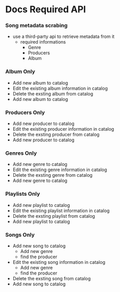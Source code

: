 # Docs Required API

### Song metadata scrabing

-   use a third-party api to retrieve metadata from it
    -   required informations
        -   Genre
        -   Producers
        -   Album

### Album Only

-   Add new album to catalog
-   Edit the existing album information in catalog
-   Delete the exsting album from catalog
-   Add new album to catalog

### Producers Only

-   Add new producer to catalog
-   Edit the existing producer information in catalog
-   Delete the exsting producer from catalog
-   Add new producer to catalog

### Genres Only

-   Add new genre to catalog
-   Edit the existing genre information in catalog
-   Delete the exsting genre from catalog
-   Add new genre to catalog

### Playlists Only

-   Add new playlist to catalog
-   Edit the existing playlist information in catalog
-   Delete the exsting playlist from catalog
-   Add new playlist to catalog

### Songs Only

-   Add new song to catalog
    -   Add new genre
    -   find the producer
-   Edit the existing song information in catalog
    -   Add new genre
    -   find the producer
-   Delete the exsting song from catalog
-   Add new song to catalog
